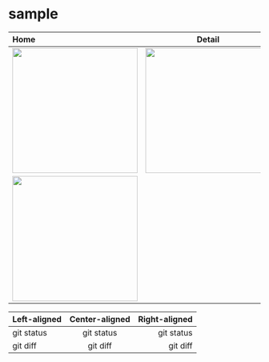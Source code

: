 # sample

|Home     |  Detail | Profile |
|:-------------------------|:-------------------------:|-------------------------:|
|<img src="https://github.com/mohamadali7/sample/blob/main/home.png" width="250"> | <img src="https://github.com/mohamadali7/sample_arvand/blob/main/detail_post.png" width="250">
| <img src="https://github.com/mohamadali7/sample_arvand/blob/main/profile.png" width="250">


| Left-aligned | Center-aligned | Right-aligned |
| :---         |     :---:      |          ---: |
| git status   | git status     | git status    |
| git diff     | git diff       | git diff      


